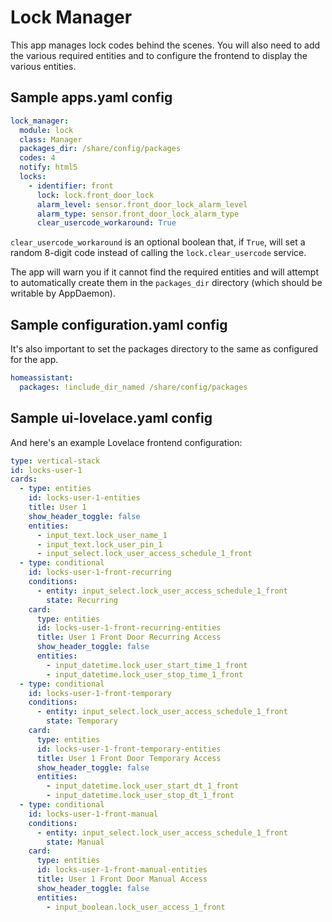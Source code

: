 # Lock Manager

This app manages lock codes behind the scenes. You will also need to add the various required entities and to configure the frontend to display the various entities.

## Sample apps.yaml config

```yaml
lock_manager:
  module: lock
  class: Manager
  packages_dir: /share/config/packages
  codes: 4
  notify: html5
  locks:
    - identifier: front
      lock: lock.front_door_lock
      alarm_level: sensor.front_door_lock_alarm_level
      alarm_type: sensor.front_door_lock_alarm_type
      clear_usercode_workaround: True
```

`clear_usercode_workaround` is an optional boolean that, if `True`, will set a random 8-digit code instead of calling the `lock.clear_usercode` service.

The app will warn you if it cannot find the required entities and will attempt to automatically create them in the `packages_dir` directory (which should be writable by AppDaemon).

## Sample configuration.yaml config

It's also important to set the packages directory to the same as configured for the app.

```yaml
homeassistant:
  packages: !include_dir_named /share/config/packages
```

## Sample ui-lovelace.yaml config

And here's an example Lovelace frontend configuration:

```yaml
type: vertical-stack
id: locks-user-1
cards:
  - type: entities
    id: locks-user-1-entities
    title: User 1
    show_header_toggle: false
    entities:
      - input_text.lock_user_name_1
      - input_text.lock_user_pin_1
      - input_select.lock_user_access_schedule_1_front
  - type: conditional
    id: locks-user-1-front-recurring
    conditions:
      - entity: input_select.lock_user_access_schedule_1_front
        state: Recurring
    card:
      type: entities
      id: locks-user-1-front-recurring-entities
      title: User 1 Front Door Recurring Access
      show_header_toggle: false
      entities:
        - input_datetime.lock_user_start_time_1_front
        - input_datetime.lock_user_stop_time_1_front
  - type: conditional
    id: locks-user-1-front-temporary
    conditions:
      - entity: input_select.lock_user_access_schedule_1_front
        state: Temporary
    card:
      type: entities
      id: locks-user-1-front-temporary-entities
      title: User 1 Front Door Temporary Access
      show_header_toggle: false
      entities:
        - input_datetime.lock_user_start_dt_1_front
        - input_datetime.lock_user_stop_dt_1_front
  - type: conditional
    id: locks-user-1-front-manual
    conditions:
      - entity: input_select.lock_user_access_schedule_1_front
        state: Manual
    card:
      type: entities
      id: locks-user-1-front-manual-entities
      title: User 1 Front Door Manual Access
      show_header_toggle: false
      entities:
        - input_boolean.lock_user_access_1_front
```

